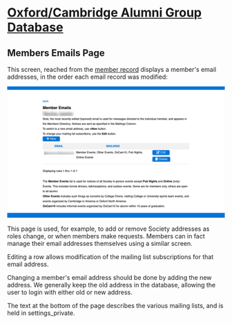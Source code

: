 # [Oxford/Cambridge Alumni Group Database](index.md)

## Members Emails Page

This screen, reached from the [member record](./member_record.md) displays a member's email addresses, in the order each email record was modified:

![member emails](images/member_emails.png)

This page is used, for example, to add or remove Society addresses as roles change, or when members make requests. Members can in fact manage their email addresses themselves using a similar screen.

Editing a row allows modification of the mailing list subscriptions for that email address.

Changing a member's email address should be done by adding the new address. We generally keep the old address in the database, allowing the user to login with either old  or new address.

The text at the bottom of the page describes the various mailing lists, and is held in settings_private.
